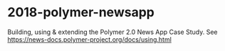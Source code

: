 # 2018-polymer-newsapp
Building, using &amp; extending the Polymer 2.0 News App Case Study. See https://news-docs.polymer-project.org/docs/using.html
